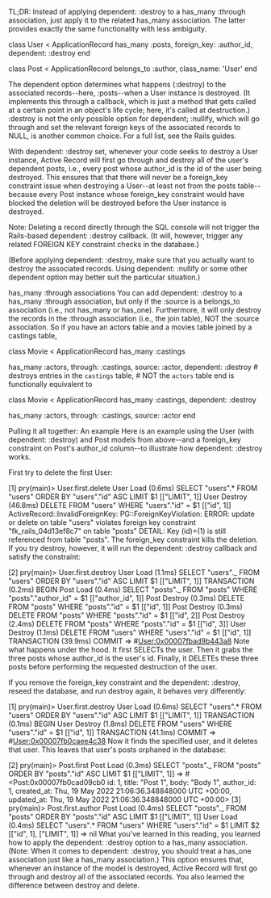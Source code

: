 TL;DR: Instead of applying dependent: :destroy to a has_many :through association, just apply it to the related has_many association. The latter provides exactly the same functionality with less ambiguity.

class User < ApplicationRecord
has_many :posts,
foreign_key: :author_id,
dependent: :destroy
end

class Post < ApplicationRecord
belongs_to :author,
class_name: 'User'
end

The dependent option determines what happens (:destroy) to the associated records--here, :posts--when a User instance is destroyed. (It implements this through a callback, which is just a method that gets called at a certain point in an object's life cycle; here, it's called at destruction.) :destroy is not the only possible option for dependent; :nullify, which will go through and set the relevant foreign keys of the associated records to NULL, is another common choice. For a full list, see the Rails guides.

With dependent: :destroy set, whenever your code seeks to destroy a User instance, Active Record will first go through and destroy all of the user's dependent posts, i.e., every post whose author_id is the id of the user being destroyed. This ensures that that there will never be a foreign_key constraint issue when destroying a User--at least not from the posts table--because every Post instance whose foreign_key constraint would have blocked the deletion will be destroyed before the User instance is destroyed.

Note: Deleting a record directly through the SQL console will not trigger the Rails-based dependent: :destroy callback. (It will, however, trigger any related FOREIGN KEY constraint checks in the database.)

(Before applying dependent: :destroy, make sure that you actually want to destroy the associated records. Using dependent: :nullify or some other dependent option may better suit the particular situation.)

has_many :through associations
You can add dependent: :destroy to a has_many :through association, but only if the :source is a belongs_to association (i.e., not has_many or has_one). Furthermore, it will only destroy the records in the :through association (i.e., the join table), NOT the :source association. So if you have an actors table and a movies table joined by a castings table,

class Movie < ApplicationRecord
has_many :castings

has_many :actors,
through: :castings,
source: :actor,
dependent: :destroy # destroys entries in the `castings` table, # NOT the `actors` table
end
is functionally equivalent to

class Movie < ApplicationRecord
has_many :castings,
dependent: :destroy

has_many :actors,
through: :castings,
source: :actor
end

Pulling it all together: An example
Here is an example using the User (with dependent: :destroy) and Post models from above--and a foreign_key constraint on Post's author_id column--to illustrate how dependent: :destroy works.

First try to delete the first User:

[1] pry(main)> User.first.delete
User Load (0.6ms) SELECT "users".\* FROM "users" ORDER BY "users"."id" ASC LIMIT $1 [["LIMIT", 1]]
User Destroy (46.8ms) DELETE FROM "users" WHERE "users"."id" = $1 [["id", 1]]
ActiveRecord::InvalidForeignKey: PG::ForeignKeyViolation: ERROR: update or delete on table "users" violates foreign key constraint "fk_rails_04d13ef8c7" on table "posts"
DETAIL: Key (id)=(1) is still referenced from table "posts".
The foreign_key constraint kills the deletion. If you try destroy, however, it will run the dependent: :destroy callback and satisfy the constraint:

[2] pry(main)> User.first.destroy
User Load (1.1ms) SELECT "users"._ FROM "users" ORDER BY "users"."id" ASC LIMIT $1 [["LIMIT", 1]]
TRANSACTION (0.2ms) BEGIN
Post Load (0.4ms) SELECT "posts"._ FROM "posts" WHERE "posts"."author_id" = $1 [["author_id", 1]]
Post Destroy (0.3ms) DELETE FROM "posts" WHERE "posts"."id" = $1 [["id", 1]]
Post Destroy (0.3ms) DELETE FROM "posts" WHERE "posts"."id" = $1 [["id", 2]]
Post Destroy (2.4ms) DELETE FROM "posts" WHERE "posts"."id" = $1 [["id", 3]]
User Destroy (1.1ms) DELETE FROM "users" WHERE "users"."id" = $1 [["id", 1]]
TRANSACTION (39.9ms) COMMIT
=> #<User:0x00007fbad9b443a8>
Note what happens under the hood. It first SELECTs the user. Then it grabs the three posts whose author_id is the user's id. Finally, it DELETEs these three posts before performing the requested destruction of the user.

If you remove the foreign_key constraint and the dependent: :destroy, reseed the database, and run destroy again, it behaves very differently:

[1] pry(main)> User.first.destroy
User Load (0.6ms) SELECT "users".\* FROM "users" ORDER BY "users"."id" ASC LIMIT $1 [["LIMIT", 1]]
TRANSACTION (0.1ms) BEGIN
User Destroy (1.8ms) DELETE FROM "users" WHERE "users"."id" = $1 [["id", 1]]
TRANSACTION (41.1ms) COMMIT
=> #<User:0x00007fb0caee4c38>
Now it finds the specified user, and it deletes that user. This leaves that user's posts orphaned in the database:

[2] pry(main)> Post.first
Post Load (0.3ms) SELECT "posts"._ FROM "posts" ORDER BY "posts"."id" ASC LIMIT $1 [["LIMIT", 1]]
=> #<Post:0x00007fb0cad09cb0
id: 1,
title: "Post 1",
body: "Body 1",
author_id: 1,
created_at: Thu, 19 May 2022 21:06:36.348848000 UTC +00:00,
updated_at: Thu, 19 May 2022 21:06:36.348848000 UTC +00:00>
[3] pry(main)> Post.first.author
Post Load (0.4ms) SELECT "posts"._ FROM "posts" ORDER BY "posts"."id" ASC LIMIT $1 [["LIMIT", 1]]
User Load (0.4ms) SELECT "users".\* FROM "users" WHERE "users"."id" = $1 LIMIT $2 [["id", 1], ["LIMIT", 1]]
=> nil
What you've learned
In this reading, you learned how to apply the dependent: :destroy option to a has_many association. (Note: When it comes to dependent: :destroy, you should treat a has_one association just like a has_many association.) This option ensures that, whenever an instance of the model is destroyed, Active Record will first go through and destroy all of the associated records. You also learned the difference between destroy and delete.

